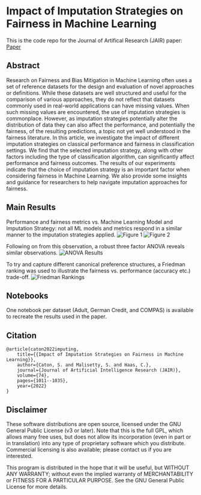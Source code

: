 # Impact of Imputation Strategies on Fairness in Machine Learning
This is the code repo for the Journal of Artifical Research (JAIR) paper: [Paper](https://doi.org/10.1613/jair.1.13197 )

## Abstract
Research on Fairness and Bias Mitigation in Machine Learning often uses a set of reference datasets for the design and evaluation of novel approaches or definitions. While these datasets are well structured and useful for the comparison of various approaches, they do not reflect that datasets commonly used in real-world applications can have missing values. When such missing values are encountered, the use of imputation strategies is commonplace. However, as imputation strategies potentially alter the distribution of data they can also affect the performance, and potentially the fairness, of the resulting predictions, a topic not yet well understood in the fairness literature. In this article, we investigate the impact of different imputation strategies on classical performance and fairness in classification settings. We find that the selected imputation strategy, along with other factors including the type of classification algorithm, can significantly affect performance and fairness outcomes. The results of our experiments indicate that the choice of imputation strategy is an important factor when considering fairness in Machine Learning. We also provide some insights and guidance for researchers to help navigate imputation approaches for fairness.

## Main Results

Performance and fairness metrics vs. Machine Learning Model and Imputation Strategy: not all ML models and metrics respond in a similar manner to the imputation strategies applied.
![Figure 1](../assets/ImputationPerformanceByMetric.png?raw=true)
![Figure 2](../assets/ImputationFairnessByMetric.png?raw=true)

Following on from this observation, a robust three factor ANOVA reveals similar observations.
![ANOVA Results](../assets/ANOVA.png?raw=true)

To try and capture different canonical preference structures, a Friedman ranking was used to illustrate the fairness vs. performance (accuracy etc.) trade-off.
![Friedman Rankings](../assets/rankings.png)

## Notebooks

One notebook per dataset (Adult, German Credit, and COMPAS) is available to recreate the results used in the paper. 

## Citation
```
@article{caton2022imputing,
	title={{Impact of Imputation Strategies on Fairness in Machine Learning}},
	author={Caton, S. and Malisetty, S. and Haas, C.},
	journal={Journal of Artificial Intelligence Research (JAIR)},
	volume={74},
	pages={1011--1035},
	year={2022}
}
```

## Disclaimer

These software distributions are open source, licensed under the GNU General Public License (v3 or later). Note that this is the full GPL, which allows many free uses, but does not allow its incorporation (even in part or in translation) into any type of proprietary software which you distribute. Commercial licensing is also available; please contact us if you are interested.

This program is distributed in the hope that it will be useful, but WITHOUT ANY WARRANTY; without even the implied warranty of MERCHANTABILITY or FITNESS FOR A PARTICULAR PURPOSE. See the GNU General Public License for more details.


